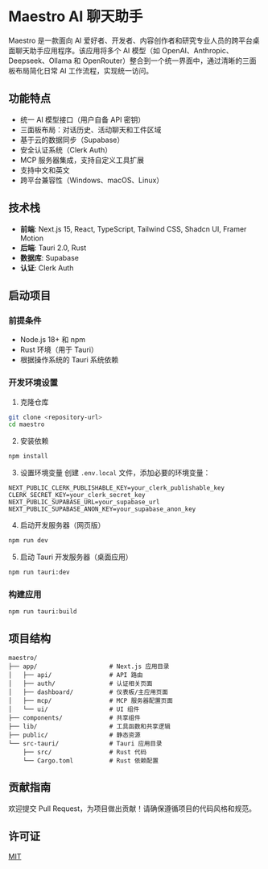 # Maestro AI 聊天助手

Maestro 是一款面向 AI 爱好者、开发者、内容创作者和研究专业人员的跨平台桌面聊天助手应用程序。该应用将多个 AI 模型（如 OpenAI、Anthropic、Deepseek、Ollama 和 OpenRouter）整合到一个统一界面中，通过清晰的三面板布局简化日常 AI 工作流程，实现统一访问。

## 功能特点

- 统一 AI 模型接口（用户自备 API 密钥）
- 三面板布局：对话历史、活动聊天和工件区域
- 基于云的数据同步（Supabase）
- 安全认证系统（Clerk Auth）
- MCP 服务器集成，支持自定义工具扩展
- 支持中文和英文
- 跨平台兼容性（Windows、macOS、Linux）

## 技术栈

- **前端**: Next.js 15, React, TypeScript, Tailwind CSS, Shadcn UI, Framer Motion
- **后端**: Tauri 2.0, Rust
- **数据库**: Supabase
- **认证**: Clerk Auth

## 启动项目

### 前提条件

- Node.js 18+ 和 npm
- Rust 环境（用于 Tauri）
- 根据操作系统的 Tauri 系统依赖

### 开发环境设置

1. 克隆仓库
```bash
git clone <repository-url>
cd maestro
```

2. 安装依赖
```bash
npm install
```

3. 设置环境变量
创建 `.env.local` 文件，添加必要的环境变量：
```
NEXT_PUBLIC_CLERK_PUBLISHABLE_KEY=your_clerk_publishable_key
CLERK_SECRET_KEY=your_clerk_secret_key
NEXT_PUBLIC_SUPABASE_URL=your_supabase_url
NEXT_PUBLIC_SUPABASE_ANON_KEY=your_supabase_anon_key
```

4. 启动开发服务器（网页版）
```bash
npm run dev
```

5. 启动 Tauri 开发服务器（桌面应用）
```bash
npm run tauri:dev
```

### 构建应用

```bash
npm run tauri:build
```

## 项目结构

```
maestro/
├── app/                    # Next.js 应用目录
│   ├── api/                # API 路由
│   ├── auth/               # 认证相关页面
│   ├── dashboard/          # 仪表板/主应用页面
│   ├── mcp/                # MCP 服务器配置页面
│   └── ui/                 # UI 组件
├── components/             # 共享组件
├── lib/                    # 工具函数和共享逻辑
├── public/                 # 静态资源
└── src-tauri/              # Tauri 应用目录
    ├── src/                # Rust 代码
    └── Cargo.toml          # Rust 依赖配置
```

## 贡献指南

欢迎提交 Pull Request，为项目做出贡献！请确保遵循项目的代码风格和规范。

## 许可证

[MIT](LICENSE)
